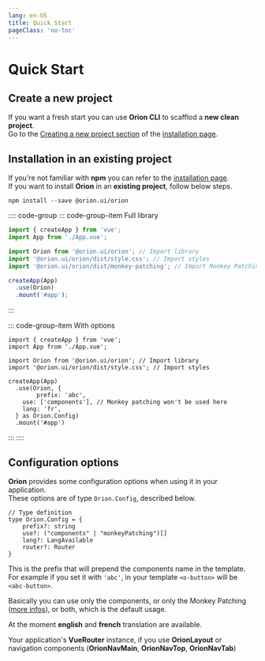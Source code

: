 ```yaml
---
lang: en-US
title: Quick Start
pageClass: 'no-toc'
---
```


# Quick Start

## Create a new project
If you want a fresh start you can use **Orion CLI** to scafflod a **new clean project**.\
Go to the [Creating a new project section](installation.md#creating-a-new-project) of the [installation page](installation.md).

## Installation in an existing project
If you're not familiar with **npm** you can refer to the [installation page](installation.md).\
If you want to install **Orion** in an **existing project**, follow below steps.

``` sh:no-line-numbers
npm install --save @orion.ui/orion
```

:::: code-group
::: code-group-item Full library
```ts {4,5,6,9}
import { createApp } from 'vue';
import App from './App.vue';

import Orion from '@orion.ui/orion'; // Import library
import '@orion.ui/orion/dist/style.css'; // Import styles
import '@orion.ui/orion/dist/monkey-patching'; // Import Monkey Patching definition file

createApp(App)
  .use(Orion)
  .mount('#app');
```
:::

::: code-group-item With options
```ts{8-12}
import { createApp } from 'vue';
import App from './App.vue';

import Orion from '@orion.ui/orion'; // Import library
import '@orion.ui/orion/dist/style.css'; // Import styles

createApp(App)
  .use(Orion, {
		prefix: 'abc',
    use: ['components'], // Monkey patching won't be used here
    lang: 'fr',
  } as Orion.Config)
  .mount('#app')
```
:::
::::

## Configuration options

**Orion** provides some configuration options when using it in your application.\
These options are of type `Orion.Config`, described below.

<type-description>

```ts:no-line-numbers
// Type definition
type Orion.Config = {
	prefix?: string
	use?: ("components" | "monkeyPatching")[]
	lang?: LangAvailable
	router?: Router
}
```

<prop-description name="prefix" type="string" value="'o'">

This is the prefix that will prepend the components name in the template.\
For example if you set it with `'abc'`, in your template `<o-button>` will be `<abc-button>`.

</prop-description>

<prop-description name="use" type="('components' | 'monkeyPatching')[]" value="['components', 'monkeyPatching']">

Basically you can use only the components, or only the Monkey Patching ([more infos](monkey-patching.md)), or both, which is the default usage.

</prop-description>

<prop-description name="lang" type="'en' | 'fr'" value="'en'">

At the moment **english** and **french** translation are available.

</prop-description>

<prop-description name="router" type="Router" value="undefined">

Your application's **VueRouter** instance, if you use **OrionLayout** or navigation components (**OrionNavMain**, **OrionNavTop**, **OrionNavTab**)

</prop-description>

</type-description>
